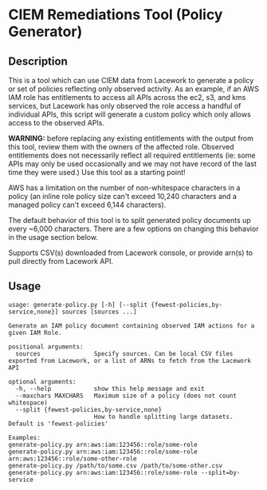 # CIEM Remediations Tool (Policy Generator)

## Description

This is a tool which can use CIEM data from Lacework to generate a policy or set of policies reflecting only observed activity.  As an example, if an AWS IAM role has entitlements to access all APIs across the ec2, s3, and kms services, but Lacework has only observed the role access a handful of individual APIs, this script will generate a custom policy which only allows access to the observed APIs.

**WARNING:** before replacing any existing entitlements with the output from this tool, review them with the owners of the affected role.  Observed entitlements does not necessarily reflect all required entitlements (ie: some APIs may only be used occasionally and we may not have record of the last time they were used.)  Use this tool as a starting point!

AWS has a limitation on the number of non-whitespace characters in a policy (an inline role policy size can't exceed 10,240 characters and a managed policy can't exceed 6,144 characters).

The default behavior of this tool is to split generated policy documents up every ~6,000 characters. There are a few options on changing this behavior in the usage section below.

Supports CSV(s) downloaded from Lacework console, or provide arn(s) to pull directly from Lacework API.

## Usage

```
usage: generate-policy.py [-h] [--split {fewest-policies,by-service,none}] sources [sources ...]

Generate an IAM policy document containing observed IAM actions for a given IAM Role.

positional arguments:
  sources               Specify sources. Can be local CSV files exported from Lacework, or a list of ARNs to fetch from the Lacework API

optional arguments:
  -h, --help            show this help message and exit
  --maxchars MAXCHARS   Maximum size of a policy (does not count whitespace)
  --split {fewest-policies,by-service,none}
                        How to handle splitting large datasets. Default is 'fewest-policies'

Examples:
generate-policy.py arn:aws:iam:123456::role/some-role
generate-policy.py arn:aws:iam:123456::role/some-role arn:aws:123456::role/some-other-role
generate-policy.py /path/to/some.csv /path/to/some-other.csv
generate-policy.py arn:aws:iam:123456::role/some-role --split=by-service
```

